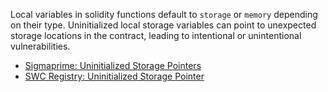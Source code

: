 Local variables in solidity functions default to `storage` or `memory` depending on their type. Uninitialized local storage variables can point to unexpected storage locations in the contract, leading to intentional or unintentional vulnerabilities.

- [Sigmaprime: Uninitialized Storage Pointers](https://blog.sigmaprime.io/solidity-security.html#storage)
- [SWC Registry: Uninitialized Storage Pointer](https://smartcontractsecurity.github.io/SWC-registry/docs/SWC-109)
